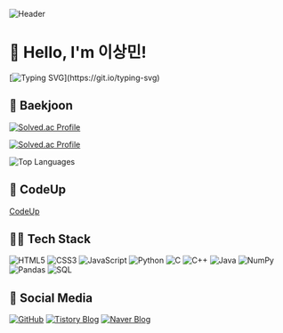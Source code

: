 ![Header](https://capsule-render.vercel.app/api?type=Rounded&color=A9D0D6&height=200&section=header&text=Welcome+to+my+GitHub!!&fontSize=40&fontColor=ffffff&animation=fadeIn)

# 👋 Hello, I'm 이상민!

[![Typing SVG](https://readme-typing-svg.herokuapp.com?font=Fira+Code&pause=1000&color=6A5ACD&width=435&lines=I+love+coding+and+problem+solving!!)](https://git.io/typing-svg)

## 🏅 Baekjoon
[![Solved.ac Profile](http://mazassumnida.wtf/api/v2/generate_badge?boj=sm021118)](https://solved.ac/sm021118/) 

[![Solved.ac Profile](http://mazandi.herokuapp.com/api?handle=sm021118&theme=light)](https://solved.ac/sm021118/)

![Top Languages](https://github-readme-stats.vercel.app/api/top-langs/?username=sm1118sm&layout=compact&theme=vue)

## 🏅 CodeUp

<a href = "https://www.codeup.kr/userinfo.php?user=sm1118sm"> CodeUp </a>

## 🧑‍💻 Tech Stack
![HTML5](https://img.shields.io/badge/HTML5-E34F26?style=for-the-badge&logo=html5&logoColor=white)  ![CSS3](https://img.shields.io/badge/CSS3-1572B6?style=for-the-badge&logo=css3&logoColor=white)   ![JavaScript](https://img.shields.io/badge/JavaScript-F7DF1E?style=for-the-badge&logo=javascript&logoColor=black)   ![Python](https://img.shields.io/badge/Python-3776AB?style=for-the-badge&logo=python&logoColor=white)  ![C](https://img.shields.io/badge/C-A8B9CC?style=for-the-badge&logo=c&logoColor=white)    ![C++](https://img.shields.io/badge/C++-00599C?style=for-the-badge&logo=c%2B%2B&logoColor=white)   ![Java](https://img.shields.io/badge/Java-%23ED8B00.svg?style=for-the-badge&logo=openjdk&logoColor=white)  ![NumPy](https://img.shields.io/badge/NumPy-013243?style=for-the-badge&logo=numpy&logoColor=white)  ![Pandas](https://img.shields.io/badge/Pandas-150458?style=for-the-badge&logo=pandas&logoColor=white)  ![SQL](https://img.shields.io/badge/SQL-4479A1?style=for-the-badge&logo=postgresql&logoColor=white)
  

## 🔗 Social Media
[![GitHub](https://img.shields.io/badge/GitHub-000000?logo=github&logoColor=white)](https://github.com/sm1118sm)
[![Tistory Blog](https://img.shields.io/badge/T-Tistory-FF5A00?style=flat&labelColor=FF5A00)](https://sm021118.tistory.com/)
[![Naver Blog](https://img.shields.io/badge/Naver_Blog-03C75A?logo=naver&logoColor=white)](https://blog.naver.com/sm021118)
